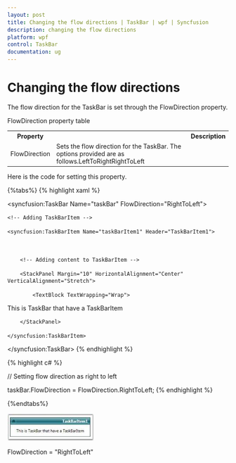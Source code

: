 ```yaml
---
layout: post
title: Changing the flow directions | TaskBar | wpf | Syncfusion
description: changing the flow directions
platform: wpf
control: TaskBar
documentation: ug
---
```


# Changing the flow directions

The flow direction for the TaskBar is set through the FlowDirection property.

FlowDirection property table
<table>
<tr>
<th>
Property <th><th>
Description</th></tr>
<tr>
<td>
FlowDirection</td><td>
Sets the flow direction for the TaskBar. The options provided are as follows.LeftToRightRightToLeft</td></tr>
</table>


Here is the code for setting this property.

{%tabs%}
{% highlight xaml %}



<!-- Adding TaskBar  -->

<syncfusion:TaskBar Name="taskBar" FlowDirection="RightToLeft">



    <!-- Adding TaskBarItem -->

    <syncfusion:TaskBarItem Name="taskBarItem1" Header="TaskBarItem1">



        <!-- Adding content to TaskBarItem -->

        <StackPanel Margin="10" HorizontalAlignment="Center" 											VerticalAlignment="Stretch">

            <TextBlock TextWrapping="Wrap">

This is TaskBar that have a TaskBarItem</TextBlock>

        </StackPanel>

    </syncfusion:TaskBarItem>

</syncfusion:TaskBar>
{% endhighlight %}



{% highlight c# %}



// Setting flow direction as right to left

taskBar.FlowDirection = FlowDirection.RightToLeft;
{% endhighlight %}

{%endtabs%}


![](Changing-the-flow-directions_images/Changing-the-flow-directions_img1.jpeg)


FlowDirection = "RightToLeft"



